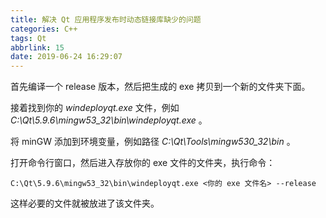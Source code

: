```yaml
---
title: 解决 Qt 应用程序发布时动态链接库缺少的问题
categories: C++
tags: Qt
abbrlink: 15
date: 2019-06-24 16:29:07
---
```

首先编译一个 release 版本，然后把生成的 exe 拷贝到一个新的文件夹下面。

接着找到你的 *windeployqt.exe* 文件，例如 *C:\Qt\5.9.6\mingw53_32\bin\windeployqt.exe* 。

将 minGW 添加到环境变量，例如路径 *C:\Qt\Tools\mingw530_32\bin* 。

打开命令行窗口，然后进入存放你的 exe 文件的文件夹，执行命令：

```
C:\Qt\5.9.6\mingw53_32\bin\windeployqt.exe <你的 exe 文件名> --release
```

这样必要的文件就被放进了该文件夹。

